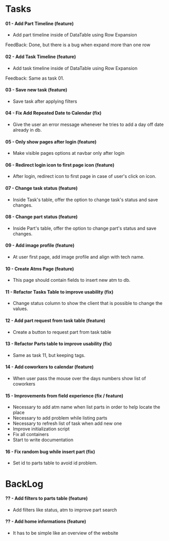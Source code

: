 # Tasks

#### 01 - Add Part Timeline (feature)

- Add part timeline inside of DataTable using Row Expansion

FeedBack: Done, but there is a bug when expand more than one row

#### 02 - Add Task Timeline (feature)

- Add task timeline inside of DataTable using Row Expansion

Feedback: Same as task 01.

#### 03 - Save new task (feature)

- Save task after applying filters

#### 04 - Fix Add Repeated Date to Calendar (fix)

- Give the user an error message whenever he tries to add a day off date already in db.

#### 05 - Only show pages after login (feature)

- Make visible pages options at navbar only after login

#### 06 - Redirect login icon to first page icon (feature)

- After login, redirect icon to first page in case of user's click on icon.

#### 07 - Change task status (feature)

- Inside Task's table, offer the option to change task's status and save changes.

#### 08 - Change part status (feature)

- Inside Part's table, offer the option to change part's status and save changes.

#### 09 - Add image profile (feature)

- At user first page, add image profile and align with tech name.

#### 10 - Create Atms Page (feature)

- This page should contain fields to insert new atm to db.

#### 11 - Refactor Tasks Table to improve usability (fix)

- Change status column to show the client that is possible to change the values.

#### 12 - Add part request from task table (feature)

- Create a button to request part from task table

#### 13 - Refactor Parts table to improve usability (fix)

- Same as task 11, but keeping tags.

#### 14 - Add coworkers to calendar (feature)

- When user pass the mouse over the days numbers show list of coworkers

#### 15 - Improvements from field experience (fix / feature)

- Necessary to add atm name when list parts in order to help locate the place
- Necessary to add problem while listing parts
- Necessary to refresh list of task when add new one
- Improve initialization script 
- Fix all containers
- Start to write documentation

#### 16 - Fix random bug while insert part (fix)

- Set id to parts table to avoid id problem.


# BackLog

#### ?? - Add filters to parts table (feature)

- Add filters like status, atm to improve part search


#### ?? - Add home informations (feature)

- It has to be simple like an overview of the website


